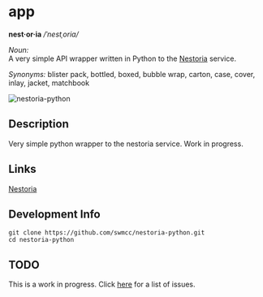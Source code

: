 # app

**nest·or·ia**  */ˈnestˌoria/*

*Noun:*  
A very simple API wrapper written in Python to the [Nestoria](http://www.nestoria.co.uk) service.

*Synonyms:*	
blister pack, bottled, boxed, bubble wrap, carton, case, cover, inlay, jacket, matchbook

![nestoria-python](http://f.cl.ly/items/3k1Y2P1f2E1n09160h04/Image%202014-08-12%20at%2012.41.24%20pm.png "nestoria-python")

## Description

Very simple python wrapper to the nestoria service. Work in progress.

## Links

[Nestoria](http://www.nestoria.co.uk/) 

## Development Info

```
git clone https://github.com/swmcc/nestoria-python.git 
cd nestoria-python 
```
## TODO

This is a work in progress. Click [here](https://github.com/swmcc/nestoria-python/issues) for a list of issues.
